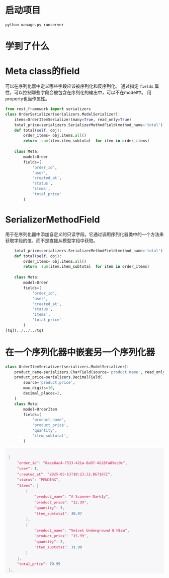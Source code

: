 # 启动项目
```shell
python manage.py runserver
```
# 学到了什么
# 
# Meta class的field
可以在序列化器中定义哪些字段应该被序列化和反序列化。
通过指定 `fields` 属性，可以控制哪些字段会被包含在序列化的输出中，可以不在model中。
用property也当作属性。
```python
from rest_framework import serializers
class OrderSerializer(serializers.ModelSerializer):
    items=OrderItemSerializer(many=True, read_only=True)
    total_price=serializers.SerializerMethodField(method_name='total')
    def total(self, obj):
        order_items= obj.items.all()
        return  sum(item.item_subtotal  for item in order_items)

    class Meta:
        model=Order
        fields=(
            'order_id',
            'user',
            'created_at',
            'status',
            'items',
            'total_price'
        )
```
# SerializerMethodField
用于在序列化器中添加自定义的只读字段。它通过调用序列化器类中的一个方法来获取字段的值，而不是直接从模型字段中获取。
```python
    total_price=serializers.SerializerMethodField(method_name='total')
    def total(self, obj):
        order_items= obj.items.all()
        return  sum(item.item_subtotal  for item in order_items)

    class Meta:
        model=Order
        fields=(
            'order_id',
            'user',
            'created_at',
            'status',
            'items',
            'total_price'
        )
[tq](../../../tq)
```
# 在一个序列化器中嵌套另一个序列化器
```python
class OrderItemSerializer(serializers.ModelSerializer):
    product_name=serializers.CharField(source='product.name', read_only=True) # product 序列化器
    product_price=serializers.DecimalField(
        source='product.price',
        max_digits=10,
        decimal_places=2,
    ) 
    class Meta:
        model=OrderItem
        fields=(
            'product_name',
            'product_price',
            'quantity',
            'item_subtotal',
        )
```
![img.png](img.png)
